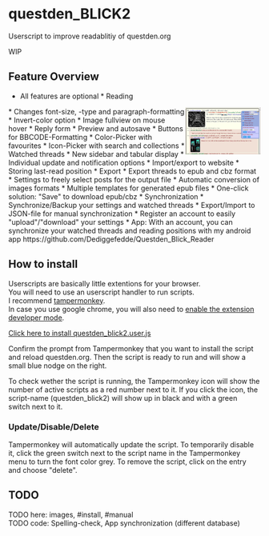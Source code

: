 # questden_BLICK2
Userscript to improve readablitiy of questden.org

WIP

## Feature Overview
* All features are optional
* Reading
<img align="right" width="150" src="/Screenshots/01_readability.jpg" />
  * Changes font-size, -type and paragraph-formatting
  * Invert-color option
  * Image fullview on mouse hover
* Reply form
  * Preview and autosave
  * Buttons for BBCODE-Formatting
  * Color-Picker with favourites
  * Icon-Picker with search and collections
* Watched threads
  * New sidebar and tabular display
  * Individual update and notification options
  * Import/export to website
  * Storing last-read position
* Export
  * Export threads to epub and cbz format
  * Settings to freely select posts for the output file
  * Automatic conversion of images formats
  * Multiple templates for generated epub files
  * One-click solution: "Save" to download epub/cbz
* Synchronization
  * Synchronize/Backup your settings and watched threads 
  * Export/Import to JSON-file for manual synchronization
  * Register an account to easily "upload"/"download" your settings
  * App: With an account, you can synchronize your watched threads and reading positions with my android app https://github.com/Dediggefedde/Questden_Blick_Reader

## How to install
Userscripts are basically little extentions for your browser.\
You will need to use an userscript handler to run scripts.\
I recommend [tampermonkey](https://www.tampermonkey.net/).\
In case you use google chrome, you will also need to [enable the extension developer mode](https://www.tampermonkey.net/faq.php?locale=en#Q209).

[Click here to install questden_blick2.user.js](/questden_blick2.user.js)

Confirm the prompt from Tampermonkey that you want to install the script and reload questden.org. Then the script is ready to run and will show a small blue nodge on the right.

To check wether the script is running, the Tampermonkey icon will show the number of active scripts as a red number next to it. If you click the icon, the script-name (questden_blick2) will show up in black and with a green switch next to it.

### Update/Disable/Delete
Tampermonkey will automatically update the script. To temporarily disable it, click the green switch next to the script name in the Tampermonkey menu to turn the font color grey. To remove the script, click on the entry and choose "delete".

## TODO
TODO here: images, #install, #manual\
TODO code: Spelling-check, App synchronization (different database)
